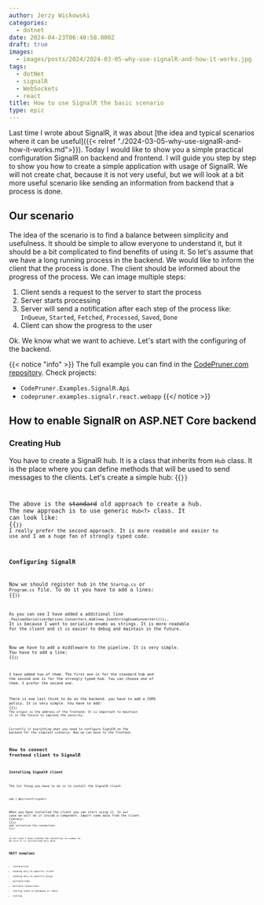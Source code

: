 ```yaml
---
author: Jerzy Wickowski
categories:
  - dotnet
date: 2024-04-23T06:40:58.000Z
draft: true
images:
  - images/posts/2024/2024-03-05-why-use-signalR-and-how-it-works.jpg
tags:
  - dotNet
  - signalR
  - WebSockets
  - react
title: How to use SignalR the basic scenario
type: epic
---
```


Last time I wrote about SignalR, it was about [the idea and typical scenarios where it can be useful]({{< relref "./2024-03-05-why-use-signalR-and-how-it-works.md">}}). Today I would like to show you a simple practical configuration SignalR on backend and frontend. I will guide you step by step to show you how to create a simple application with usage of SignalR. We will not create chat, because it is not very useful, but we will look at a bit more useful scenario like sending an information from backend that a process is done.

## Our scenario
The idea of the scenario is to find a balance between simplicity and usefulness. It should be simple to allow everyone to understand it, but it should be a bit complicated to find benefits of using it. So let's assume that we have a long running process in the backend. We would like to inform the client that the process is done. The client should be informed about the progress of the process. We can image multiple steps:

1. Client sends a request to the server to start the process
2. Server starts processing
3. Server will send a notification after each step of the process like: `InQueue`, `Started`, `Fetched`, `Processed`, `Saved`, `Done`
4. Client can show the progress to the user

Ok. We know what we want to achieve. Let's start with the configuring of the backend.

{{< notice "info" >}}
The full example you can find in the [CodePruner.com repository](https://github.com/jwickowski/codepruner.com/tree/master/src/codepruner.com/static/examples/CodePruner.Examples).
Check projects:
- `CodePruner.Examples.SignalR.Api`
- `codepruner.examples.signalr.react.webapp`
{{</ notice >}}

## How to enable SignalR on ASP.NET Core backend
### Creating Hub
You have to create a SignalR hub. It is a class that inherits from `Hub` class. It is the place where you can define methods that will be used to send messages to the clients. Let's create a simple hub:
{{<code language="csharp" file="static/examples/CodePruner.Examples/CodePruner.Examples.SignalR.Api/SignalRCode/ProcessingHub.cs" >}}

The above is the ~~standard~~ old approach to create a hub. The new approach is to use generic `Hub<T>` class. It can look like:
{{<code language="csharp" file="static/examples/CodePruner.Examples/CodePruner.Examples.SignalR.Api/SignalRCode/StronglyTypedProcessingHub.cs" >}}
I really prefer the second approach. It is more readable and easier to use and I am a huge fan of strongly typed code.

### Configuring SignalR
Now we should register hub in the `Startup.cs` or `Program.cs` file. To do it you have to add a lines:
{{<code language="csharp" file="static/examples/CodePruner.Examples/CodePruner.Examples.SignalR.Api/Program.cs" region="register_signalR_services_enum_string_serialization" >}}

As you can see I have added a additional line `.PayloadSerializerOptions.Converters.Add(new JsonStringEnumConverter()));`. It is because I want to serialize enums as strings. It is more readable for the client and it is easier to debug and maintain  in the future.

Now we have to add a middleware to the pipeline. It is very simple. You have to add a line:
{{<code language="csharp" file="static/examples/CodePruner.Examples/CodePruner.Examples.SignalR.Api/Program.cs" region="map_signalR_processing_hub" >}}

I have added two of them. The first one is for the standard hub and the second one is for the strongly typed hub. You can choose one of them. I prefer the second one.

There is one last think to do on the backend. you have to add a CORS policy. It is very simple. You have to add:
{{<code language="csharp" file="static/examples/CodePruner.Examples/CodePruner.Examples.SignalR.Api/Program.cs" region="enable_cors" >}}
The origin is the address of the frontend. It is important to maintain it in the future to improve the security.

Currently it everything what you need to configure SignalR on the backend for the simplest scenario. Now we can move to the frontend.

## How to connect frontend client to SignalR
### Installing SignalR client
The 1st thing you have to do is to install the SignalR client.
``` bash
npm i @microsoft/signalr
```

When you have installed the client you can start using it. In our case we will do it inside a component. Import some data from the client library:
{{<code language="javascript" file="static/examples/CodePruner.Examples/codepruner.examples.signalr.react.webapp/src/signalR/pages/SignalR-01-Processing.tsx" region="create_signalR_imports" >}}
and initialize the connection:
{{<code language="javascript" file="static/examples/CodePruner.Examples/codepruner.examples.signalr.react.webapp/src/signalR/pages/SignalR-01-Processing.tsx" region="create_signalR_connection" >}}

In our case I have created the connection in `useMemo` to be sure it is initialized only once.
## NEXT exmplaes
- reconnection
- sending only to specific client
- sending only to specific group
- multiple hubs
- multiple connections
- storing state in database or redis
- scaling